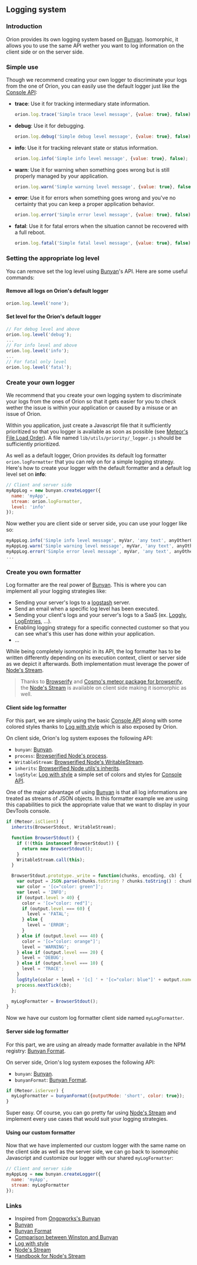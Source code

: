 ## Logging system
### Introduction
Orion provides its own logging system based on [Bunyan](https://github.com/trentm/node-bunyan).
Isomorphic, it allows you to use the same API wether you want to log information
on the client side or on the server side.

### Simple use
Though we recommend creating your own logger to discriminate your logs from the
one of Orion, you can easily use the default logger just like the [Console API](https://developer.chrome.com/devtools/docs/console-api):

* **trace**: Use it for tracking intermediary state information.
  ```js
  orion.log.trace('Simple trace level message', {value: true}, false);
  ```
* **debug**: Use it for debugging.
  ```js
  orion.log.debug('Simple debug level message', {value: true}, false);
  ```
* **info**: Use it for tracking relevant state or status information.
  ```js
  orion.log.info('Simple info level message', {value: true}, false);
  ```
* **warn**: Use it for warning when something goes wrong but is still properly managed by your application.
  ```js
  orion.log.warn('Simple warning level message', {value: true}, false);
  ```
* **error**: Use it for errors when something goes wrong and you've no certainty that you can keep a proper application behavior.
  ```js
  orion.log.error('Simple error level message', {value: true}, false);
  ```
* **fatal**: Use it for fatal errors when the situation cannot be recovered with a full reboot.
  ```js
  orion.log.fatal('Simple fatal level message', {value: true}, false);
  ```

### Setting the appropriate log level
You can remove set the log level using [Bunyan](https://github.com/trentm/node-bunyan)'s API. Here are some useful commands:
#### Remove all logs on Orion's default logger
```js
orion.log.level('none');
```
#### Set level for the Orion's default logger
```js
// For debug level and above
orion.log.level('debug');
...
// For info level and above
orion.log.level('info');
...
// For fatal only level
orion.log.level('fatal');
```

### Create your own logger
We recommend that you create your own logging system to discriminate your logs
from the ones of Orion so that it gets easier for you to check wether the issue
is within your application or caused by a misuse or an issue of Orion.

Within you application, just create a Javascript file that it sufficiently
prioritized so that you logger is available as soon as possible (see [Meteor's File Load Order](http://docs.meteor.com/#/full/structuringyourapp)).
A file named `lib/utils/priority/_logger.js` should be sufficiently prioritized.

As well as a default logger, Orion provides its default log formatter `orion.logFormatter` that you can
rely on for a simple logging strategy. Here's how to create your logger with the
default formatter and a default log level set on **info**:
```js
// Client and server side
myAppLog = new bunyan.createLogger({
  name: 'myApp',
  stream: orion.logFormatter,
  level: 'info'
});
```

Now wether you are client side or server side, you can use your logger like so:
```js
myAppLog.info('Simple info level message', myVar, 'any text', anyOtherObjectOrVar);
myAppLog.warn('Simple warning level message', myVar, 'any text', anyOtherObjectOrVar);
myAppLog.error('Simple error level message', myVar, 'any text', anyOtherObjectOrVar);
...
```

### Create you own formatter
Log formatter are the real power of [Bunyan](https://github.com/trentm/node-bunyan).
This is where you can implement all your logging strategies like:

* Sending your server's logs to a [logstash](https://www.elastic.co/products/logstash) server.
* Send an email when a specific log level has been executed.
* Sending your client's logs and your server's logs to a SaaS
  (ex. [Loggly](https://www.loggly.com/), [LogEntries](https://logentries.com), ...).
* Enabling logging strategy for a specific connected customer so that you can
  see what's this user has done within your application.
* ...

While being completely isomorphic in its API, the log formatter has to be written
differently depending on its execution context, client or server side as we depict
it afterwards. Both implementation must leverage the power of [Node's Stream](https://nodejs.org/api/stream.html).

> Thanks to [Browserify](http://browserify.org/) and [Cosmo's meteor package for browserify](https://github.com/elidoran/cosmos-browserify),
  the [Node's Stream](https://nodejs.org/api/stream.html) is available on client side making it isomorphic as well.

#### Client side log formatter
For this part, we are simply using the basic [Console API](https://developer.chrome.com/devtools/docs/console-api)
along with some colored styles thanks to [Log with style](https://www.npmjs.com/package/log-with-style)
which is also exposed by Orion.

On client side, Orion's log system exposes the following API:

* `bunyan`: [Bunyan](https://github.com/trentm/node-bunyan).
* `process`: [Browserified Node's process](https://www.npmjs.com/package/process).
* `WritableStream`: [Browserified Node's WritableStream](https://nodejs.org/api/stream.html#stream_class_stream_writable).
* `inherits`: [Browserified Node utils's inherits](https://nodejs.org/docs/latest/api/util.html#util_util_inherits_constructor_superconstructor).
* `logStyle`: [Log with style](https://www.npmjs.com/package/log-with-style) a simple set of colors and styles for [Console API](https://developer.chrome.com/devtools/docs/console-api).

One of the major advantage of using [Bunyan](https://github.com/trentm/node-bunyan)
is that all log informations are treated as streams of JSON objects. In this
formatter example we are using this capabilities to pick the appropriate value
that we want to display in your DevTools console.

```js
if (Meteor.isClient) {
  inherits(BrowserStdout, WritableStream);

  function BrowserStdout() {
    if (!(this instanceof BrowserStdout)) {
      return new BrowserStdout();
    }
    WritableStream.call(this);
  }

  BrowserStdout.prototype._write = function(chunks, encoding, cb) {
    var output = JSON.parse(chunks.toString ? chunks.toString() : chunks);
    var color = '[c="color: green"]';
    var level = 'INFO';
    if (output.level > 40) {
      color = '[c="color: red"]';
      if (output.level === 60) {
        level = 'FATAL';
      } else {
        level = 'ERROR';
      }
    } else if (output.level === 40) {
      color = '[c="color: orange"]';
      level = 'WARNING';
    } else if (output.level === 20) {
      level = 'DEBUG';
    } else if (output.level === 10) {
      level = 'TRACE';
    }
    logStyle(color + level + '[c] ' + '[c="color: blue"]' + output.name + '[c] ' + output.msg);
    process.nextTick(cb);
  };

  myLogFormatter = BrowserStdout();
}
```
Now we have our custom log formatter client side named `myLogFormatter`.

#### Server side log formatter
For this part, we are using an already made formatter available in the NPM registry: [Bunyan Format](https://www.npmjs.com/package/bunyan-format).

On server side, Orion's log system exposes the following API:

* `bunyan`: [Bunyan](https://github.com/trentm/node-bunyan).
* `bunyanFormat`: [Bunyan Format](https://www.npmjs.com/package/bunyan-format).

```js
if (Meteor.isServer) {
  myLogFormatter = bunyanFormat({outputMode: 'short', color: true});
}
```

Super easy. Of course, you can go pretty far using [Node's Stream](https://nodejs.org/api/stream.html)
and implement every use cases that would suit your logging strategies.

#### Using our custom formatter
Now that we have implemented our custom logger with the same name on the client
side as well as the server side, we can go back to isomorphic Javascript and
customize our logger with our shared `myLogFormatter`:

```js
// Client and server side
myAppLog = new bunyan.createLogger({
  name: 'myApp',
  stream: myLogFormatter
});
```

### Links
* Inspired from [Ongoworks's Bunyan](https://github.com/ongoworks/meteor-bunyan)
* [Bunyan](https://github.com/trentm/node-bunyan)
* [Bunyan Format](https://www.npmjs.com/package/bunyan-format)
* [Comparison between Winston and Bunyan](https://strongloop.com/strongblog/compare-node-js-logging-winston-bunyan/)
* [Log with style](https://www.npmjs.com/package/log-with-style)
* [Node's Stream](https://nodejs.org/api/stream.html)
* [Handbook for Node's Stream](https://github.com/substack/stream-handbook)
